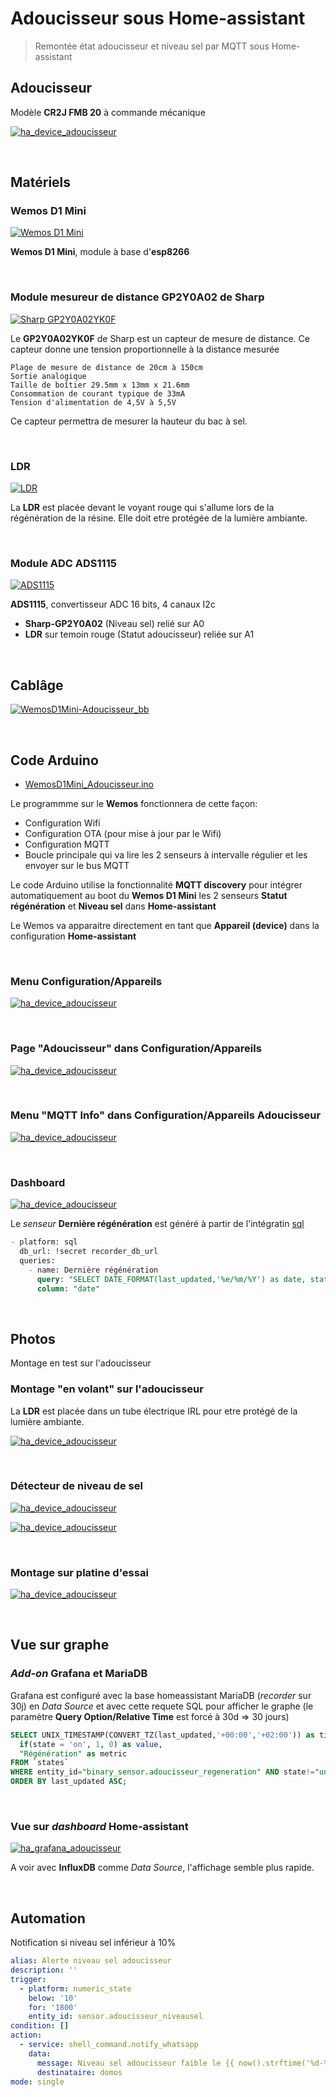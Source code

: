 
# Adoucisseur sous Home-assistant

> Remontée état adoucisseur et niveau sel par MQTT sous Home-assistant

## Adoucisseur

Modèle **CR2J FMB 20** à commande mécanique

[![ha_device_adoucisseur](./images/thumb_2021_0907_133732_1.jpg)](./images/2021_0907_133732_1.jpg)

<br>

## Matériels

### Wemos D1 Mini

[![Wemos D1 Mini](./images/thumb_wemos-d1-mini-esp-8266ex-4mb-flash.jpg)](./images/wemos-d1-mini-esp-8266ex-4mb-flash.jpg)

**Wemos D1 Mini**, module à base d'**esp8266**

<br>

### Module mesureur de distance **GP2Y0A02** de Sharp

[![Sharp GP2Y0A02YK0F](./images/thumb_Sharp-GP2Y0A02_1.png)](./images/Sharp-GP2Y0A02_1.png)

Le **GP2Y0A02YK0F** de Sharp est un capteur de mesure de distance. 
Ce capteur donne une tension proportionnelle à la distance mesurée

    Plage de mesure de distance de 20cm à 150cm
    Sortie analogique
    Taille de boîtier 29.5mm x 13mm x 21.6mm
    Consommation de courant typique de 33mA
    Tension d'alimentation de 4,5V à 5,5V

Ce capteur permettra de mesurer la hauteur du bac à sel.

<br>

### LDR

[![LDR](./images/thumb_ldr-photoresistor.jpg)](./images/ldr-photoresistor.jpg)

La **LDR** est placée devant le voyant rouge qui s'allume lors de la régénération de la résine.
Elle doit etre protégée de la lumière ambiante.

<br>

### Module ADC ADS1115

[![ADS1115](./images/thumb_ADS1115_ADC_Module_16b_4canaux_1.jpg)](./images/ADS1115_ADC_Module_16b_4canaux_1.jpg)

**ADS1115**, convertisseur ADC 16 bits, 4 canaux I2c

* **Sharp-GP2Y0A02** (Niveau sel) relié sur A0
* **LDR** sur temoin rouge (Statut adoucisseur) reliée sur A1


<br>

## Cablâge

[![WemosD1Mini-Adoucisseur_bb](./images/thumb_WemosD1Mini-Adoucisseur_bb.png)](./images/WemosD1Mini-Adoucisseur_bb.png)


<br>

## Code Arduino

* [WemosD1Mini_Adoucisseur.ino](./WemosD1Mini_Adoucisseur.ino)

Le programmme sur le **Wemos** fonctionnera de cette façon:

- Configuration Wifi
- Configuration OTA (pour mise à jour par le Wifi)
- Configuration MQTT
- Boucle principale qui va lire les 2 senseurs à intervalle régulier et les envoyer sur le bus MQTT

Le code Arduino utilise la fonctionnalité **MQTT discovery** pour intégrer automatiquement au boot du **Wemos D1 Mini** les 2 senseurs **Statut régénération** 
et **Niveau sel** dans **Home-assistant**

Le Wemos va apparaitre directement en tant que **Appareil (device)** dans la configuration **Home-assistant**

<br>

### Menu **Configuration/Appareils**

[![ha_device_adoucisseur](./images/thumb_ha_device_adoucisseur_0.png)](./images/ha_device_adoucisseur_0.png)

<br>

### Page "Adoucisseur" dans  **Configuration/Appareils**

[![ha_device_adoucisseur](./images/thumb_ha_device_adoucisseur_1.png)](./images/ha_device_adoucisseur_1.png)

<br>

### Menu "MQTT Info" dans **Configuration/Appareils Adoucisseur**

[![ha_device_adoucisseur](./images/thumb_ha_device_adoucisseur_2.png)](./images/ha_device_adoucisseur_2.png)

<br>

### Dashboard

[![ha_device_adoucisseur](./images/thumb_ha_device_adoucisseur_3.png)](./images/ha_device_adoucisseur_3.png)


Le *senseur* **Dernière régénération** est généré à partir de l'intégratin [sql](https://www.home-assistant.io/integrations/sql/)

```sql
- platform: sql
  db_url: !secret recorder_db_url
  queries:
    - name: Dernière régénération
      query: "SELECT DATE_FORMAT(last_updated,'%e/%m/%Y') as date, state  FROM states WHERE entity_id = 'binary_sensor.adoucisseur_regeneration' AND state='on' GROUP BY date ORDER BY last_updated DESC LIMIT 1;"
      column: "date"
```


<br>

## Photos

Montage en test sur l'adoucisseur

### Montage "en volant" sur l'adoucisseur

La **LDR** est placée dans un tube électrique IRL pour etre protégé de la lumière ambiante.

[![ha_device_adoucisseur](./images/thumb_2021_0513_125937_1.jpg)](./images/2021_0513_125937_1.jpg)

<br>

### Détecteur de niveau de sel

[![ha_device_adoucisseur](./images/thumb_2021_0513_125949_1.jpg)](./images/2021_0513_125949_1.jpg)

[![ha_device_adoucisseur](./images/thumb_2021_0513_130007_1.jpg)](./images/2021_0513_130007_1.jpg)

<br>

### Montage sur platine d'essai

[![ha_device_adoucisseur](./images/thumb_2021_0513_130018_1.jpg)](./images/2021_0513_130018_1.jpg)

<br>

## Vue sur graphe

### *Add-on* **Grafana** et **MariaDB**

Grafana est configuré avec la base homeassistant MariaDB (*recorder* sur 30j) en *Data Source* et avec cette requete SQL pour afficher le graphe 
(le paramètre **Query Option/Relative Time** est forcé à 30d => 30 jours)

```sql
SELECT UNIX_TIMESTAMP(CONVERT_TZ(last_updated,'+00:00','+02:00')) as time_sec,
  if(state = 'on', 1, 0) as value,
  "Régénération" as metric
FROM `states`
WHERE entity_id="binary_sensor.adoucisseur_regeneration" AND state!="unavailable" AND $__timeFilter(last_updated)
ORDER BY last_updated ASC;
```

<br>

### Vue sur *dashboard* Home-assistant

[![ha_grafana_adoucisseur](./images/thumb_ha_grafana_adoucisseur_0.png)](./images/ha_grafana_adoucisseur_0.png)

A voir avec **InfluxDB** comme *Data Source*, l'affichage semble plus rapide.


<br>

## Automation

Notification si niveau sel inférieur à 10%

```yaml
alias: Alerte niveau sel adoucisseur
description: ''
trigger:
  - platform: numeric_state
    below: '10'
    for: '1800'
    entity_id: sensor.adoucisseur_niveausel
condition: []
action:
  - service: shell_command.notify_whatsapp
    data:
      message: Niveau sel adoucisseur faible le {{ now().strftime('%d-%m-%Y %H:%M') }}
      destinataire: domos
mode: single
```

<br>

